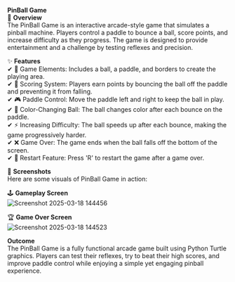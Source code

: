 **PinBall Game**<br>
📌 **Overview**<br>
The PinBall Game is an interactive arcade-style game that simulates a pinball machine. Players control a paddle to bounce a ball, score points, and increase difficulty as they progress. The game is designed to provide entertainment and a challenge by testing reflexes and precision.<br>

✨ **Features**<br>
✔ 🎱 Game Elements: Includes a ball, a paddle, and borders to create the playing area.<br>
✔ 🎯 Scoring System: Players earn points by bouncing the ball off the paddle and preventing it from falling.<br>
✔ 🎮 Paddle Control: Move the paddle left and right to keep the ball in play.<br>
✔ 🎨 Color-Changing Ball: The ball changes color after each bounce on the paddle.<br>
✔ ⚡ Increasing Difficulty: The ball speeds up after each bounce, making the game progressively harder.<br>
✔ ❌ Game Over: The game ends when the ball falls off the bottom of the screen.<br>
✔ 🔄 Restart Feature: Press 'R' to restart the game after a game over.<br>

📸 **Screenshots**<br>
Here are some visuals of PinBall Game in action:<br>

🕹️ **Gameplay Screen**<br>
![Screenshot 2025-03-18 144456](https://github.com/user-attachments/assets/40a288d9-d7a8-4149-9127-6c22a07100f2)<br>

🏆 **Game Over Screen**<br>
![Screenshot 2025-03-18 144523](https://github.com/user-attachments/assets/ecbb6206-f4b2-48d0-8aac-6bb841c022e1)<br>


**Outcome**<br>
The PinBall Game is a fully functional arcade game built using Python Turtle graphics. Players can test their reflexes, try to beat their high scores, and improve paddle control while enjoying a simple yet engaging pinball experience.<br>
